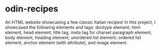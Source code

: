 # odin-recipes
An HTML website showcasing a few classic Italian recipes! In this project, I showcased the following elements and tags: doctype element, html element, head element, title tag, meta tag for charset paragraph element, body element, heading element, unordered list element, ordered list element, anchor element (with attribute), and image element.